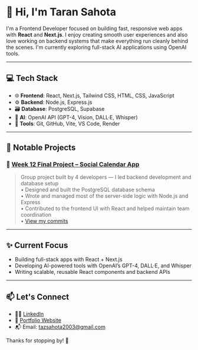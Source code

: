 # 👋 Hi, I'm Taran Sahota

I'm a Frontend Developer focused on building fast, responsive web apps with **React** and **Next.js**. I enjoy creating smooth user experiences and also love working on backend systems that make everything run cleanly behind the scenes. I'm currently exploring full-stack AI applications using OpenAI tools.

---

## 💻 Tech Stack

- 🌐 **Frontend**: React, Next.js, Tailwind CSS, HTML, CSS, JavaScript
- ⚙️ **Backend**: Node.js, Express.js
- 🗃️ **Database**: PostgreSQL, Supabase
- 🧠 **AI**: OpenAI API (GPT-4, Vision, DALL·E, Whisper)
- 🔧 **Tools**: Git, GitHub, Vite, VS Code, Render

---

## 📂 Notable Projects

### 🔧 [Week 12 Final Project – Social Calendar App](https://github.com/wingchichan/week12-final-project)
> Group project built by 4 developers — I led backend development and database setup  
• Designed and built the PostgreSQL database schema  
• Wrote and managed most of the server-side logic with Node.js and Express  
• Contributed to the frontend UI with React and helped maintain team coordination  
• [View my commits](https://github.com/wingchichan/week12-final-project/commits?author=taz458)

---

## ✨ Current Focus

- Building full-stack apps with React + Next.js
- Developing AI-powered tools with OpenAI’s GPT-4, DALL·E, and Whisper
- Writing scalable, reusable React components and backend APIs

---

## 📫 Let's Connect

- 🧑‍💼 [LinkedIn](https://linkedin.com/in/yourprofile) <!-- Replace this with your actual link -->
- 💼 [Portfolio Website](https://yourdomain.com) <!-- Replace this if you have one -->
- 📬 Email: tazsahota2003@gmail.com

Thanks for stopping by! 🚀


